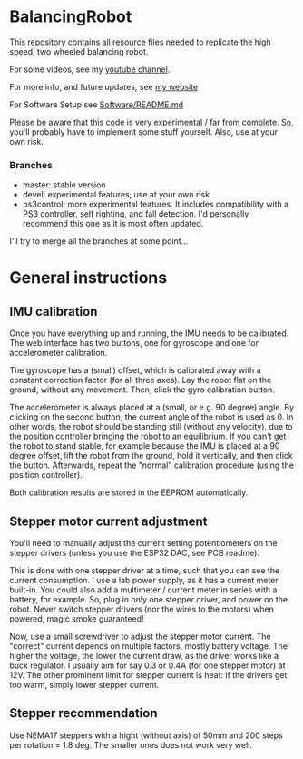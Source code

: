 # BalancingRobot

This repository contains all resource files needed to replicate the high speed, two wheeled balancing robot. 

For some videos, see my [youtube channel](https://www.youtube.com/watch?v=D7hvI_Tb0o4). 

For more info, and future updates, see [my website](http://elexperiment.nl/2018/11/high-speed-balancing-robot-introduction/)

For Software Setup see [Software/README.md](Software/README.md)

Please be aware that this code is very experimental / far from complete. So, you'll probably have to implement some stuff yourself. Also, use at your own risk.

### Branches
- master: stable version
- devel: experimental features, use at your own risk
- ps3control: more experimental features. It includes compatibility with a PS3 controller, self righting, and fall detection. I'd personally recommend this one as it is most often updated.

I'll try to merge all the branches at some point...

# General instructions

## IMU calibration
Once you have everything up and running, the IMU needs to be calibrated. The web interface has two buttons, one for gyroscope and one for accelerometer calibration. 

The gyroscope has a (small) offset, which is calibrated away with a constant correction factor (for all three axes). Lay the robot flat on the ground, without any movement. Then, click the gyro calibration button.

The accelerometer is always placed at a (small, or e.g. 90 degree) angle. By clicking on the second button, the current angle of the robot is used as 0. In other words, the robot should be standing still (without any velocity), due to the position controller bringing the robot to an equilibrium. If you can't get the robot to stand stable, for example because the IMU is placed at a 90 degree offset, lift the robot from the ground, hold it vertically, and then click the button. Afterwards, repeat the "normal" calibration procedure (using the position controller).

Both calibration results are stored in the EEPROM automatically.

## Stepper motor current adjustment
You'll need to manually adjust the current setting potentiometers on the stepper drivers (unless you use the ESP32 DAC, see PCB readme). 

This is done with one stepper driver at a time, such that you can see the current consumption. I use a lab power supply, as it has a current meter built-in. You could also add a multimeter / current meter in series with a battery, for example. So, plug in only one stepper driver, and power on the robot. Never switch stepper drivers (nor the wires to the motors) when powered, magic smoke guaranteed!

Now, use a small screwdriver to adjust the stepper motor current. The "correct" current depends on multiple factors, mostly battery voltage. The higher the voltage, the lower the current draw, as the driver works like a buck regulator. I usually aim for say 0.3 or 0.4A (for one stepper motor) at 12V. The other prominent limit for stepper current is heat: if the drivers get too warm, simply lower stepper current. 

## Stepper recommendation
Use NEMA17 steppers with a hight (without axis) of 50mm and 200 steps per rotation = 1.8 deg. The smaller ones does not work very well.
